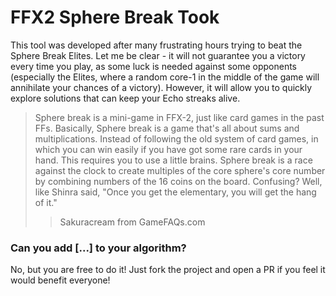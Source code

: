 # FFX2 Sphere Break Took
This tool was developed after many frustrating hours trying to beat the Sphere Break Elites. Let me be clear - it will not guarantee you a victory every time you play, as some luck is needed against some opponents (especially the Elites, where a random core-1 in the middle of the game will annihilate your chances of a victory). However, it will allow you to quickly explore solutions that can keep your Echo streaks alive.

> Sphere break is a mini-game in FFX-2, just like card games in the past FFs. Basically, Sphere break is a game that's all about sums and multiplications. Instead of following the old system of card games, in which you can win easily if you have got some rare cards in your hand. This requires you to use a little brains. Sphere break is a race against the clock to create multiples of the core sphere's core number by combining numbers of the 16 coins on the board. Confusing? Well, like Shinra said, "Once you get the elementary, you will get the hang of it."
>> Sakuracream from GameFAQs.com

### Can you add [...] to your algorithm?
No, but you are free to do it! Just fork the project and open a PR if you feel it would benefit everyone!